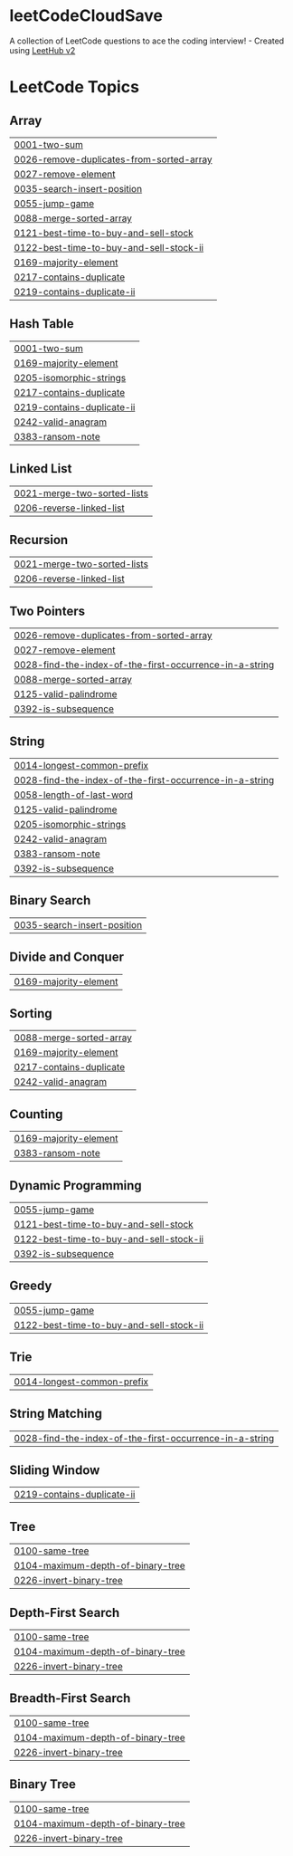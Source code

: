 # leetCodeCloudSave
A collection of LeetCode questions to ace the coding interview! - Created using [LeetHub v2](https://github.com/arunbhardwaj/LeetHub-2.0)

<!---LeetCode Topics Start-->
# LeetCode Topics
## Array
|  |
| ------- |
| [0001-two-sum](https://github.com/haotianw177/leetCodeCloudSave/tree/master/0001-two-sum) |
| [0026-remove-duplicates-from-sorted-array](https://github.com/haotianw177/leetCodeCloudSave/tree/master/0026-remove-duplicates-from-sorted-array) |
| [0027-remove-element](https://github.com/haotianw177/leetCodeCloudSave/tree/master/0027-remove-element) |
| [0035-search-insert-position](https://github.com/haotianw177/leetCodeCloudSave/tree/master/0035-search-insert-position) |
| [0055-jump-game](https://github.com/haotianw177/leetCodeCloudSave/tree/master/0055-jump-game) |
| [0088-merge-sorted-array](https://github.com/haotianw177/leetCodeCloudSave/tree/master/0088-merge-sorted-array) |
| [0121-best-time-to-buy-and-sell-stock](https://github.com/haotianw177/leetCodeCloudSave/tree/master/0121-best-time-to-buy-and-sell-stock) |
| [0122-best-time-to-buy-and-sell-stock-ii](https://github.com/haotianw177/leetCodeCloudSave/tree/master/0122-best-time-to-buy-and-sell-stock-ii) |
| [0169-majority-element](https://github.com/haotianw177/leetCodeCloudSave/tree/master/0169-majority-element) |
| [0217-contains-duplicate](https://github.com/haotianw177/leetCodeCloudSave/tree/master/0217-contains-duplicate) |
| [0219-contains-duplicate-ii](https://github.com/haotianw177/leetCodeCloudSave/tree/master/0219-contains-duplicate-ii) |
## Hash Table
|  |
| ------- |
| [0001-two-sum](https://github.com/haotianw177/leetCodeCloudSave/tree/master/0001-two-sum) |
| [0169-majority-element](https://github.com/haotianw177/leetCodeCloudSave/tree/master/0169-majority-element) |
| [0205-isomorphic-strings](https://github.com/haotianw177/leetCodeCloudSave/tree/master/0205-isomorphic-strings) |
| [0217-contains-duplicate](https://github.com/haotianw177/leetCodeCloudSave/tree/master/0217-contains-duplicate) |
| [0219-contains-duplicate-ii](https://github.com/haotianw177/leetCodeCloudSave/tree/master/0219-contains-duplicate-ii) |
| [0242-valid-anagram](https://github.com/haotianw177/leetCodeCloudSave/tree/master/0242-valid-anagram) |
| [0383-ransom-note](https://github.com/haotianw177/leetCodeCloudSave/tree/master/0383-ransom-note) |
## Linked List
|  |
| ------- |
| [0021-merge-two-sorted-lists](https://github.com/haotianw177/leetCodeCloudSave/tree/master/0021-merge-two-sorted-lists) |
| [0206-reverse-linked-list](https://github.com/haotianw177/leetCodeCloudSave/tree/master/0206-reverse-linked-list) |
## Recursion
|  |
| ------- |
| [0021-merge-two-sorted-lists](https://github.com/haotianw177/leetCodeCloudSave/tree/master/0021-merge-two-sorted-lists) |
| [0206-reverse-linked-list](https://github.com/haotianw177/leetCodeCloudSave/tree/master/0206-reverse-linked-list) |
## Two Pointers
|  |
| ------- |
| [0026-remove-duplicates-from-sorted-array](https://github.com/haotianw177/leetCodeCloudSave/tree/master/0026-remove-duplicates-from-sorted-array) |
| [0027-remove-element](https://github.com/haotianw177/leetCodeCloudSave/tree/master/0027-remove-element) |
| [0028-find-the-index-of-the-first-occurrence-in-a-string](https://github.com/haotianw177/leetCodeCloudSave/tree/master/0028-find-the-index-of-the-first-occurrence-in-a-string) |
| [0088-merge-sorted-array](https://github.com/haotianw177/leetCodeCloudSave/tree/master/0088-merge-sorted-array) |
| [0125-valid-palindrome](https://github.com/haotianw177/leetCodeCloudSave/tree/master/0125-valid-palindrome) |
| [0392-is-subsequence](https://github.com/haotianw177/leetCodeCloudSave/tree/master/0392-is-subsequence) |
## String
|  |
| ------- |
| [0014-longest-common-prefix](https://github.com/haotianw177/leetCodeCloudSave/tree/master/0014-longest-common-prefix) |
| [0028-find-the-index-of-the-first-occurrence-in-a-string](https://github.com/haotianw177/leetCodeCloudSave/tree/master/0028-find-the-index-of-the-first-occurrence-in-a-string) |
| [0058-length-of-last-word](https://github.com/haotianw177/leetCodeCloudSave/tree/master/0058-length-of-last-word) |
| [0125-valid-palindrome](https://github.com/haotianw177/leetCodeCloudSave/tree/master/0125-valid-palindrome) |
| [0205-isomorphic-strings](https://github.com/haotianw177/leetCodeCloudSave/tree/master/0205-isomorphic-strings) |
| [0242-valid-anagram](https://github.com/haotianw177/leetCodeCloudSave/tree/master/0242-valid-anagram) |
| [0383-ransom-note](https://github.com/haotianw177/leetCodeCloudSave/tree/master/0383-ransom-note) |
| [0392-is-subsequence](https://github.com/haotianw177/leetCodeCloudSave/tree/master/0392-is-subsequence) |
## Binary Search
|  |
| ------- |
| [0035-search-insert-position](https://github.com/haotianw177/leetCodeCloudSave/tree/master/0035-search-insert-position) |
## Divide and Conquer
|  |
| ------- |
| [0169-majority-element](https://github.com/haotianw177/leetCodeCloudSave/tree/master/0169-majority-element) |
## Sorting
|  |
| ------- |
| [0088-merge-sorted-array](https://github.com/haotianw177/leetCodeCloudSave/tree/master/0088-merge-sorted-array) |
| [0169-majority-element](https://github.com/haotianw177/leetCodeCloudSave/tree/master/0169-majority-element) |
| [0217-contains-duplicate](https://github.com/haotianw177/leetCodeCloudSave/tree/master/0217-contains-duplicate) |
| [0242-valid-anagram](https://github.com/haotianw177/leetCodeCloudSave/tree/master/0242-valid-anagram) |
## Counting
|  |
| ------- |
| [0169-majority-element](https://github.com/haotianw177/leetCodeCloudSave/tree/master/0169-majority-element) |
| [0383-ransom-note](https://github.com/haotianw177/leetCodeCloudSave/tree/master/0383-ransom-note) |
## Dynamic Programming
|  |
| ------- |
| [0055-jump-game](https://github.com/haotianw177/leetCodeCloudSave/tree/master/0055-jump-game) |
| [0121-best-time-to-buy-and-sell-stock](https://github.com/haotianw177/leetCodeCloudSave/tree/master/0121-best-time-to-buy-and-sell-stock) |
| [0122-best-time-to-buy-and-sell-stock-ii](https://github.com/haotianw177/leetCodeCloudSave/tree/master/0122-best-time-to-buy-and-sell-stock-ii) |
| [0392-is-subsequence](https://github.com/haotianw177/leetCodeCloudSave/tree/master/0392-is-subsequence) |
## Greedy
|  |
| ------- |
| [0055-jump-game](https://github.com/haotianw177/leetCodeCloudSave/tree/master/0055-jump-game) |
| [0122-best-time-to-buy-and-sell-stock-ii](https://github.com/haotianw177/leetCodeCloudSave/tree/master/0122-best-time-to-buy-and-sell-stock-ii) |
## Trie
|  |
| ------- |
| [0014-longest-common-prefix](https://github.com/haotianw177/leetCodeCloudSave/tree/master/0014-longest-common-prefix) |
## String Matching
|  |
| ------- |
| [0028-find-the-index-of-the-first-occurrence-in-a-string](https://github.com/haotianw177/leetCodeCloudSave/tree/master/0028-find-the-index-of-the-first-occurrence-in-a-string) |
## Sliding Window
|  |
| ------- |
| [0219-contains-duplicate-ii](https://github.com/haotianw177/leetCodeCloudSave/tree/master/0219-contains-duplicate-ii) |
## Tree
|  |
| ------- |
| [0100-same-tree](https://github.com/haotianw177/leetCodeCloudSave/tree/master/0100-same-tree) |
| [0104-maximum-depth-of-binary-tree](https://github.com/haotianw177/leetCodeCloudSave/tree/master/0104-maximum-depth-of-binary-tree) |
| [0226-invert-binary-tree](https://github.com/haotianw177/leetCodeCloudSave/tree/master/0226-invert-binary-tree) |
## Depth-First Search
|  |
| ------- |
| [0100-same-tree](https://github.com/haotianw177/leetCodeCloudSave/tree/master/0100-same-tree) |
| [0104-maximum-depth-of-binary-tree](https://github.com/haotianw177/leetCodeCloudSave/tree/master/0104-maximum-depth-of-binary-tree) |
| [0226-invert-binary-tree](https://github.com/haotianw177/leetCodeCloudSave/tree/master/0226-invert-binary-tree) |
## Breadth-First Search
|  |
| ------- |
| [0100-same-tree](https://github.com/haotianw177/leetCodeCloudSave/tree/master/0100-same-tree) |
| [0104-maximum-depth-of-binary-tree](https://github.com/haotianw177/leetCodeCloudSave/tree/master/0104-maximum-depth-of-binary-tree) |
| [0226-invert-binary-tree](https://github.com/haotianw177/leetCodeCloudSave/tree/master/0226-invert-binary-tree) |
## Binary Tree
|  |
| ------- |
| [0100-same-tree](https://github.com/haotianw177/leetCodeCloudSave/tree/master/0100-same-tree) |
| [0104-maximum-depth-of-binary-tree](https://github.com/haotianw177/leetCodeCloudSave/tree/master/0104-maximum-depth-of-binary-tree) |
| [0226-invert-binary-tree](https://github.com/haotianw177/leetCodeCloudSave/tree/master/0226-invert-binary-tree) |
<!---LeetCode Topics End-->